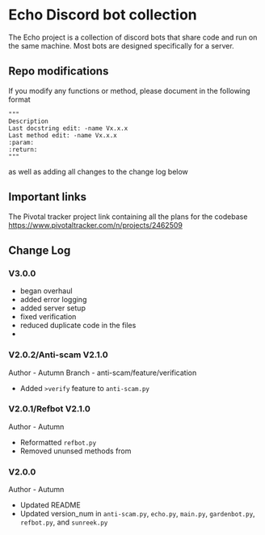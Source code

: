 # Echo Discord bot collection
The Echo project is a collection of discord bots that share code and run on the same machine. Most bots are designed 
specifically for a server.  

## Repo modifications
If you modify any functions or method, please document in the following format
```
"""
Description
Last docstring edit: -name Vx.x.x
Last method edit: -name Vx.x.x
:param:
:return:
"""
```
as well as adding all changes to the change log below

## Important links
The Pivotal tracker project link containing all the plans for the codebase
https://www.pivotaltracker.com/n/projects/2462509


## Change Log

### V3.0.0
* began overhaul
* added error logging
* added server setup
* fixed verification
* reduced duplicate code in the files
* 

### V2.0.2/Anti-scam V2.1.0
Author - Autumn
Branch - anti-scam/feature/verification
* Added `>verify` feature to `anti-scam.py`

### V2.0.1/Refbot V2.1.0
Author - Autumn
* Reformatted `refbot.py`
* Removed ununsed methods from

### V2.0.0
Author - Autumn
* Updated README
* Updated version_num in `anti-scam.py`, `echo.py`, `main.py`, `gardenbot.py`, `refbot.py`, and `sunreek.py`
